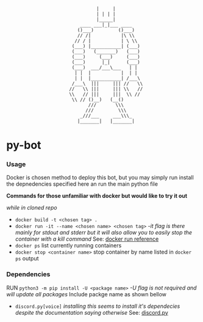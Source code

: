 ```                               _____
                                 |     |
                                 | | | |
                                 |_____|
                           ____ ___|_|___ ____
                          ()___)         ()___)
                          // /|           |\ \\
                         // / |           | \ \\
                        (___) |___________| (___)
                        (___)   (_______)   (___)
                        (___)     (___)     (___)
                        (___)      |_|      (___)
                        (___)  ___/___\___   | |
                         | |  |           |  | |
                         | |  |___________| /___\
                        /___\  |||     ||| //   \\
                       //   \\ |||     ||| \\   //
                       \\   // |||     |||  \\ //
                        \\ // ()__)   (__()
                              ///       \\\
                             ///         \\\
                           _///___     ___\\\_
                          |_______|   |_______|
```
# py-bot

### Usage
Docker is chosen method to deploy this bot, but you may simply run install the depnedencies specified here an run the main python file

**Commands for those unfamiliar with docker but would like to try it out**

*while in cloned repo*
- `docker build -t <chosen tag> .`
- `docker run -it --name <chosen name> <chosen tag>` *-it flag is there mainly for stdout and stderr but it will also allow you to easily stop the container with a kill command* See: [docker run reference](https://docs.docker.com/engine/reference/run/)
- `docker ps` list currently running containers
- `docker stop <container name>` stop container by name listed in `docker ps` output

### Dependencies
RUN `python3 -m pip install -U <package name>` *-U flag is not required and will update all packages*
Include packge name as shown bellow
- `discord.py[voice]` *installing this seems to install it's dependecies despite the documentation saying otherwise* See: [discord.py](https://discordpy.readthedocs.io/en/latest/intro.html)